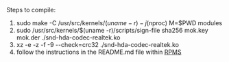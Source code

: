 Steps to compile:

1. sudo make -C /usr/src/kernels/$(uname -r) -j$(nproc) M=$PWD modules
2. sudo /usr/src/kernels/$(uname -r)/scripts/sign-file sha256 mok.key mok.der ./snd-hda-codec-realtek.ko
3. xz -e -z -f -9 --check=crc32 ./snd-hda-codec-realtek.ko
4. follow the instructions in the README.md file within [RPMS](./RPMS)
